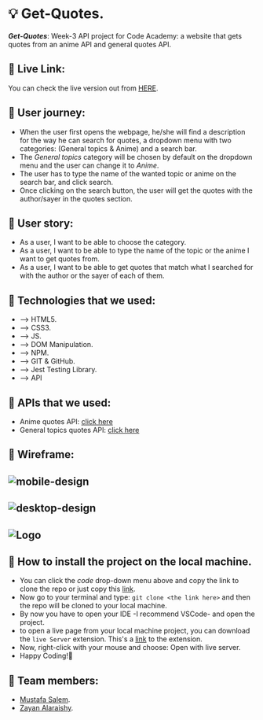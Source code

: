 # 💡 Get-Quotes.

**_Get-Quotes_**:  Week-3 API project for Code Academy: a website that gets quotes from an anime API and general quotes API.

## 📍 Live Link:

You can check the live version out from [HERE](https://ca-g12.github.io/Get-Quotes/).

## 📍 User journey:

- When the user first opens the webpage, he/she will find a description for the way he can search for quotes, a dropdown menu with two categories: (General topics & Anime) and a search bar.
- The *General topics* category will be chosen by default on the dropdown menu and the user can change it to *Anime*.
- The user has to type the name of the wanted topic or anime on the search bar, and click search.
- Once clicking on the search button, the user will get the quotes with the author/sayer in the quotes section.  

## 📍 User story:
- As a user, I want to be able to choose the category.
- As a user, I want to be able to type the name of the topic or the anime I want to get quotes from.
- As a user, I want to be able to get quotes that match what I searched for with the author or the sayer of each of them.

## 📍 Technologies that we used:

- --> HTML5.
- --> CSS3.
- --> JS.
- --> DOM Manipulation.
- --> NPM.
- --> GIT & GitHub.
- --> Jest Testing Library.
- --> API

## 📍 APIs that we used:
- Anime quotes API: [click here](https://animechan.vercel.app/guide)
- General topics quotes API: [click here](https://goquotes.docs.apiary.io/)

## 📍 Wireframe:

![mobile-design](https://user-images.githubusercontent.com/77394697/182543206-e7559e57-62c8-4fda-aa7d-06336e84256b.png)
---
![desktop-design](https://user-images.githubusercontent.com/77394697/182544155-a180fdfe-7462-4ea3-b8ff-e001bf7c13ba.png)
---
![Logo](https://user-images.githubusercontent.com/77394697/182543271-d5ef14ee-fa01-4a36-b42a-8f3fe4f61a8d.png)
---


## 📍 How to install the project on the local machine.

- You can click the _code_ drop-down menu above and copy the link to clone the repo or just copy this [link](https://github.com/CA-G12/Get-Quotes.git).
- Now go to your terminal and type: `git clone <the link here>` and then the repo will be cloned to your local machine.
- By now you have to open your IDE -I recommend VSCode- and open the project.
- to open a live page from your local machine project, you can download the `live Server` extension. This's a [link](https://marketplace.visualstudio.com/items?itemName=ritwickdey.LiveServer) to the extension.
- Now, right-click with your mouse and choose: Open with  live server.
- Happy Coding!🤞

## 📍 Team members:

- [Mustafa Salem](https://github.com/moustf).
- [Zayan Alaraishy](https://github.com/Zayan-Alaraishy).